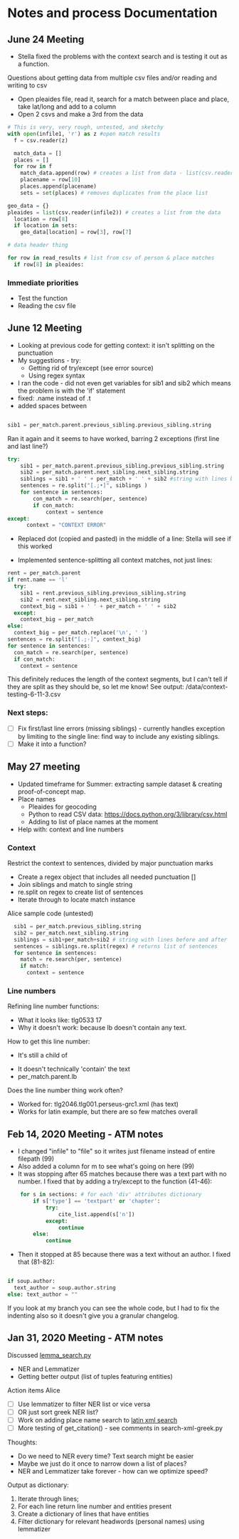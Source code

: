 # Notes and process Documentation

## June 24 Meeting

- Stella fixed the problems with the context search and is testing it out as a function.

Questions about getting data from multiple csv files and/or reading and writing to csv
- Open pleaides file, read it, search for a match between place and place, take lat/long and add to a column
- Open 2 csvs and make a 3rd from the data

```python
# This is very, very rough, untested, and sketchy
with open(infile1, 'r') as z #open match results
  f = csv.reader(z)

  match_data = []
  places = []
  for row in f
    match_data.append(row) # creates a list from data - list(csv.reader) can only be iterated once
    placename = row[10]
    places.append(placename)
    sets = set(places) # removes duplicates from the place list

geo_data = {}
pleaides = list(csv.reader(infile2)) # creates a list from the data
  location = row[8]
  if location in sets:
    geo_data[location] = row[3], row[7]

# data header thing

for row in read_results # list from csv of person & place matches
  if row[8] in pleaides:


```

### Immediate priorities
- Test the function
- Reading the csv file

## June 12 Meeting

- Looking at previous code for getting context: it isn't splitting on the punctuation
- My suggestions - try:
  - Getting rid of try/except (see error source)
  - Using regex syntax
- I ran the code - did not even get variables for sib1 and sib2 which means the problem is with the 'if' statement
- fixed: .name instead of .t
- added spaces between

```python

sib1 = per_match.parent.previous_sibling.previous_sibling.string

```
Ran it again and it seems to have worked, barring 2 exceptions (first line and last line?)

```python
try:
    sib1 = per_match.parent.previous_sibling.previous_sibling.string
    sib2 = per_match.parent.next_sibling.next_sibling.string
    siblings = sib1 + ' ' + per_match + ' ' + sib2 #string with lines before and after
    sentences = re.split("[.;•]", siblings )
    for sentence in sentences:
        con_match = re.search(per, sentence)
        if con_match:
            context = sentence
except:
      context = "CONTEXT ERROR"
```
- Replaced dot (copied and pasted) in the middle of a line: Stella will see if this worked

- Implemented sentence-splitting all context matches, not just lines:

```python
rent = per_match.parent
if rent.name == 'l'
  try:
    sib1 = rent.previous_sibling.previous_sibling.string
    sib2 = rent.next_sibling.next_sibling.string
    context_big = sib1 + ' ' + per_match + ' ' + sib2
  except:
    context_big = per_match
else:
  context_big = per_match.replace('\n', ' ')
sentences = re.split("[.;·]", context_big)  
for sentence in sentences:
  con_match = re.search(per, sentence)
  if con_match:
    context = sentence

```

This definitely reduces the length of the context segments, but I can't tell if they are split as they should be, so let me know! See output: /data/context-testing-6-11-3.csv


### Next steps:
- [ ] Fix first/last line errors (missing siblings) - currently handles exception by limiting to the single line: find way to include any existing siblings.
- [ ] Make it into a function?

<!--
Good workflow - commit each time I change Stella's code, then
-->


## May 27 meeting

- Updated timeframe for Summer: extracting sample dataset & creating proof-of-concept map.
- Place names
  - Pleaides for geocoding
  - Python to read CSV data: https://docs.python.org/3/library/csv.html
  - Adding to list of place names at the moment
- Help with: context and line numbers

### Context

Restrict the context to sentences, divided by major punctuation marks
- Create a regex object that includes all needed punctuation []
- Join siblings and match to single string
- re.split on regex to create list of sentences
- Iterate through to locate match instance

Alice sample code (untested)

```python
  sib1 = per_match.previous_sibling.string
  sib2 = per_match.next_sibling.string
  siblings = sib1+per_match+sib2 # string with lines before and after
  sentences = siblings.re.split(regex) # returns list of sentences
  for sentence in sentences:
    match = re.search(per, sentence)
    if match:
      context = sentence
```
### Line numbers

Refining line number functions:
- What it looks like: <lb n="175"/> tlg0533 17
- Why it doesn't work: because lb doesn't contain any text.

How to get this line number:
- It's still a child of <p>
- It doesn't technically 'contain' the text
- per_match.parent.lb

Does the line number thing work often?
- Worked for: tlg2046.tlg001.perseus-grc1.xml (has <l>text</l>)
- Works for latin example, but there are so few matches overall

## Feb 14, 2020 Meeting - ATM notes
- I changed "infile" to "file" so it writes just filename instead of entire filepath (99)
- Also added a column for m to see what's going on here (99)
- It was stopping after 65 matches because there was a text part with no number. I fixed that by adding a try/except to the function (41-46):

```python
    for s in sections: # for each 'div' attributes dictionary
        if s['type'] == 'textpart' or 'chapter':
            try:
                cite_list.append(s['n'])
            except:
                continue
        else:
            continue

```
- Then it stopped at 85 because there was a text without an author. I fixed that (81-82):

```python

if soup.author:
  text_author = soup.author.string
else: text_author = ""

```
If you look at my branch you can see the whole code, but I had to fix the indenting also so it doesn't give you a granular changelog.


## Jan 31, 2020 Meeting - ATM notes

Discussed [lemma_search.py](lemma_search.py)
- NER and Lemmatizer
- Getting better output (list of tuples featuring entities)

Action items Alice
- [ ] Use lemmatizer to filter NER list or vice versa
- [ ] OR just sort greek NER list?
- [ ] Work on adding place name search to [latin xml search](search-xml-latin.py)
- [ ] More testing of get_citation() - see comments in search-xml-greek.py

Thoughts:
- Do we need to NER every time? Text search might be easier
- Maybe we just do it once to narrow down a list of places?
- NER and Lemmatizer take forever - how can we optimize speed?


Output as dictionary:
1. Iterate through lines;
2. For each line return line number and entities present
3. Create a dictionary of lines that have entities
4. Filter dictionary for relevant headwords (personal names) using lemmatizer
